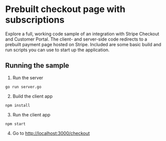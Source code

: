# Prebuilt checkout page with subscriptions

Explore a full, working code sample of an integration with Stripe Checkout and Customer Portal. The client- and server-side code redirects to a prebuilt payment page hosted on Stripe. Included are some basic build and run scripts you can use to start up the application.

## Running the sample

1. Run the server

~~~
go run server.go
~~~

2. Build the client app

~~~
npm install
~~~

3. Run the client app

~~~
npm start
~~~

4. Go to [http://localhost:3000/checkout](http://localhost:3000/checkout)